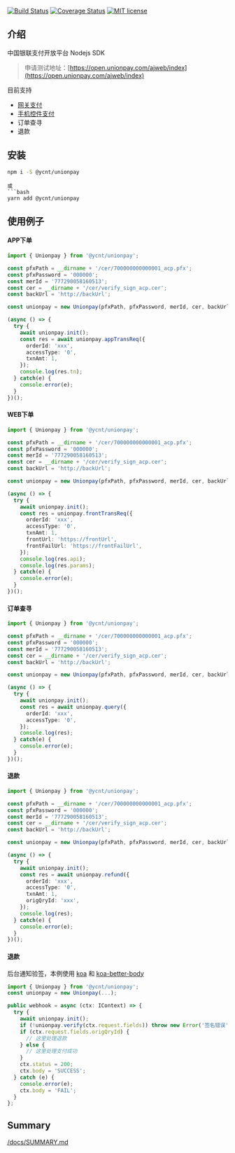 
[![Build Status](https://travis-ci.org/yc-node-typescript/unionpay.svg?branch=master)](https://travis-ci.org/yc-node-typescript/unionpay.svg?branch=master) [![Coverage Status](https://coveralls.io/repos/github/yc-node-typescript/unionpay/badge.svg?branch=master)](https://coveralls.io/github/yc-node-typescript/unionpay?branch=master) [![MIT license](http://img.shields.io/badge/license-MIT-brightgreen.svg)](http://opensource.org/licenses/MIT)

介绍
--

中国银联支付开放平台 Nodejs SDK

> 申请测试地址：[https://open.unionpay.com/ajweb/index](https://open.unionpay.com/ajweb/index)

目前支持

*   [网关支付](https://open.unionpay.com/ajweb/product/newProDetail?proId=1)
*   [手机控件支付](https://open.unionpay.com/ajweb/product/newProDetail?proId=3)
*   订单查寻
*   退款

安装
--

```bash
npm i -S @ycnt/unionpay
```
```
或
```bash
yarn add @ycnt/unionpay
```

使用例子
----

#### APP下单

```ts
import { Unionpay } from '@ycnt/unionpay';

const pfxPath = __dirname + '/cer/700000000000001_acp.pfx';
const pfxPassword = '000000';
const merId = '777290058160513';
const cer = __dirname + '/cer/verify_sign_acp.cer';
const backUrl = 'http://backUrl';

const unionpay = new Unionpay(pfxPath, pfxPassword, merId, cer, backUrl, true);

(async () => {
  try {
    await unionpay.init();
    const res = await unionpay.appTransReq({
      orderId: 'xxx',
      accessType: '0',
      txnAmt: 1,
    });
    console.log(res.tn);
  } catch(e) {
    console.error(e);
  }
})();
```

#### WEB下单

```ts
import { Unionpay } from '@ycnt/unionpay';

const pfxPath = __dirname + '/cer/700000000000001_acp.pfx';
const pfxPassword = '000000';
const merId = '777290058160513';
const cer = __dirname + '/cer/verify_sign_acp.cer';
const backUrl = 'http://backUrl';

const unionpay = new Unionpay(pfxPath, pfxPassword, merId, cer, backUrl, true);

(async () => {
  try {
    await unionpay.init();
    const res = unionpay.frontTransReq({
      orderId: 'xxx',
      accessType: '0',
      txnAmt: 1,
      frontUrl: 'https://frontUrl',
      frontFailUrl: 'https://frontFailUrl',
    });
    console.log(res.api);
    console.log(res.params);
  } catch(e) {
    console.error(e);
  }
})();
```

#### 订单查寻

```ts
import { Unionpay } from '@ycnt/unionpay';

const pfxPath = __dirname + '/cer/700000000000001_acp.pfx';
const pfxPassword = '000000';
const merId = '777290058160513';
const cer = __dirname + '/cer/verify_sign_acp.cer';
const backUrl = 'http://backUrl';

const unionpay = new Unionpay(pfxPath, pfxPassword, merId, cer, backUrl, true);

(async () => {
  try {
    await unionpay.init();
    const res = await unionpay.query({
      orderId: 'xxx',
      accessType: '0',
    });
    console.log(res);
  } catch(e) {
    console.error(e);
  }
})();
```

#### 退款

```ts
import { Unionpay } from '@ycnt/unionpay';

const pfxPath = __dirname + '/cer/700000000000001_acp.pfx';
const pfxPassword = '000000';
const merId = '777290058160513';
const cer = __dirname + '/cer/verify_sign_acp.cer';
const backUrl = 'http://backUrl';

const unionpay = new Unionpay(pfxPath, pfxPassword, merId, cer, backUrl, true);

(async () => {
  try {
    await unionpay.init();
    const res = await unionpay.refund({
      orderId: 'xxx',
      accessType: '0',
      txnAmt: 1,
      origQryId: 'xxx',
    });
    console.log(res);
  } catch(e) {
    console.error(e);
  }
})();
```

#### 退款

后台通知验签，本例使用 [koa](https://koajs.com) 和 [koa-better-body](https://github.com/tunnckoCore/koa-better-body)

```ts
import { Unionpay } from '@ycnt/unionpay';
const unionpay = new Unionpay(...);

public webhook = async (ctx: IContext) => {
  try {
    await unionpay.init();
    if (!unionpay.verify(ctx.request.fields)) throw new Error('签名错误');
    if (ctx.request.fields.origQryId) {
      // 这里处理退款
    } else {
      // 这里处理支付成功
    }
    ctx.status = 200;
    ctx.body = 'SUCCESS';
  } catch (e) {
    console.error(e);
    ctx.body = 'FAIL';
  }
};
```

Summary
-------

[/docs/SUMMARY.md](https://github.com/yc-node-typescript/unionpay/blob/master/docs/SUMMARY.md)

